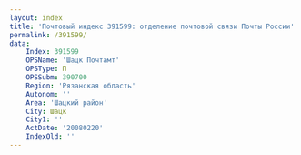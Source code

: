 ```yaml
---
layout: index
title: 'Почтовый индекс 391599: отделение почтовой связи Почты России'
permalink: /391599/
data:
    Index: 391599
    OPSName: 'Шацк Почтамт'
    OPSType: П
    OPSSubm: 390700
    Region: 'Рязанская область'
    Autonom: ''
    Area: 'Шацкий район'
    City: Шацк
    City1: ''
    ActDate: '20080220'
    IndexOld: ''
---
```

